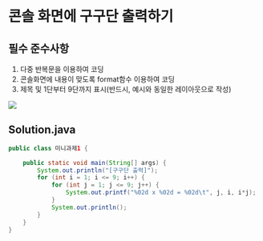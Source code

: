 # 콘솔 화면에 구구단 출력하기
## 필수 준수사항
1. 다중 반복문을 이용하여 코딩
2. 콘솔화면에 내용이 맞도록 format함수 이용하여 코딩
3. 제목 및 1단부터 9단까지 표시(반드시, 예시와 동일한 레이아웃으로 작성)


![](https://velog.velcdn.com/images/mobywhale/post/61ffbfcd-b0bd-4164-87f7-cafc1722b441/image.png)
## Solution.java
```java
public class 미니과제1 {

	public static void main(String[] args) {
		System.out.println("[구구단 출력]");
		for (int i = 1; i <= 9; i++) {
			for (int j = 1; j <= 9; j++) {
				System.out.printf("%02d x %02d = %02d\t", j, i, i*j);
			}
			System.out.println();
		}
	}
}
```
